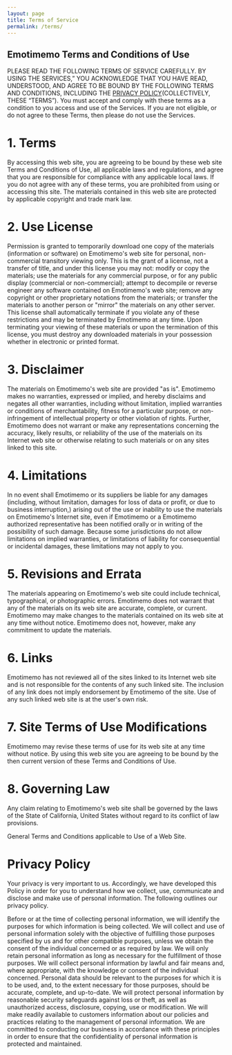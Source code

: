 ```yaml
---
layout: page
title: Terms of Service
permalink: /terms/
---
```


## Emotimemo Terms and Conditions of Use

PLEASE READ THE FOLLOWING TERMS OF SERVICE CAREFULLY. BY USING THE SERVICES,” YOU ACKNOWLEDGE THAT YOU HAVE READ, UNDERSTOOD, AND AGREE TO BE BOUND BY THE FOLLOWING TERMS AND CONDITIONS, INCLUDING THE 
[PRIVACY POLICY](http://78lab.github.io/privacy)(COLLECTIVELY, THESE “TERMS”). You must accept and comply with these terms as a condition to you access and use of the Services. If you are not eligible, or do not agree to these Terms, then please do not use the Services.

# 1. Terms

By accessing this web site, you are agreeing to be bound by these web site Terms and Conditions of Use, all applicable laws and regulations, and agree that you are responsible for compliance with any applicable local laws. If you do not agree with any of these terms, you are prohibited from using or accessing this site. The materials contained in this web site are protected by applicable copyright and trade mark law.

# 2. Use License

Permission is granted to temporarily download one copy of the materials (information or software) on Emotimemo's web site for personal, non-commercial transitory viewing only. This is the grant of a license, not a transfer of title, and under this license you may not:
modify or copy the materials;
use the materials for any commercial purpose, or for any public display (commercial or non-commercial);
attempt to decompile or reverse engineer any software contained on Emotimemo's web site;
remove any copyright or other proprietary notations from the materials; or
transfer the materials to another person or "mirror" the materials on any other server.
This license shall automatically terminate if you violate any of these restrictions and may be terminated by Emotimemo at any time. Upon terminating your viewing of these materials or upon the termination of this license, you must destroy any downloaded materials in your possession whether in electronic or printed format.

# 3. Disclaimer

The materials on Emotimemo's web site are provided "as is". Emotimemo makes no warranties, expressed or implied, and hereby disclaims and negates all other warranties, including without limitation, implied warranties or conditions of merchantability, fitness for a particular purpose, or non-infringement of intellectual property or other violation of rights. Further, Emotimemo does not warrant or make any representations concerning the accuracy, likely results, or reliability of the use of the materials on its Internet web site or otherwise relating to such materials or on any sites linked to this site.

# 4. Limitations

In no event shall Emotimemo or its suppliers be liable for any damages (including, without limitation, damages for loss of data or profit, or due to business interruption,) arising out of the use or inability to use the materials on Emotimemo's Internet site, even if Emotimemo or a Emotimemo authorized representative has been notified orally or in writing of the possibility of such damage. Because some jurisdictions do not allow limitations on implied warranties, or limitations of liability for consequential or incidental damages, these limitations may not apply to you.

# 5. Revisions and Errata

The materials appearing on Emotimemo's web site could include technical, typographical, or photographic errors. Emotimemo does not warrant that any of the materials on its web site are accurate, complete, or current. Emotimemo may make changes to the materials contained on its web site at any time without notice. Emotimemo does not, however, make any commitment to update the materials.

# 6. Links

Emotimemo has not reviewed all of the sites linked to its Internet web site and is not responsible for the contents of any such linked site. The inclusion of any link does not imply endorsement by Emotimemo of the site. Use of any such linked web site is at the user's own risk.

# 7. Site Terms of Use Modifications

Emotimemo may revise these terms of use for its web site at any time without notice. By using this web site you are agreeing to be bound by the then current version of these Terms and Conditions of Use.

# 8. Governing Law

Any claim relating to Emotimemo's web site shall be governed by the laws of the State of California, United States without regard to its conflict of law provisions.

General Terms and Conditions applicable to Use of a Web Site.

# Privacy Policy

Your privacy is very important to us. Accordingly, we have developed this Policy in order for you to understand how we collect, use, communicate and disclose and make use of personal information. The following outlines our privacy policy.

Before or at the time of collecting personal information, we will identify the purposes for which information is being collected.
We will collect and use of personal information solely with the objective of fulfilling those purposes specified by us and for other compatible purposes, unless we obtain the consent of the individual concerned or as required by law.
We will only retain personal information as long as necessary for the fulfillment of those purposes.
We will collect personal information by lawful and fair means and, where appropriate, with the knowledge or consent of the individual concerned.
Personal data should be relevant to the purposes for which it is to be used, and, to the extent necessary for those purposes, should be accurate, complete, and up-to-date.
We will protect personal information by reasonable security safeguards against loss or theft, as well as unauthorized access, disclosure, copying, use or modification.
We will make readily available to customers information about our policies and practices relating to the management of personal information.
We are committed to conducting our business in accordance with these principles in order to ensure that the confidentiality of personal information is protected and maintained.
